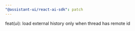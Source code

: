```yaml
---
"@assistant-ui/react-ai-sdk": patch
---
```


feat(ui): load external history only when thread has remote id
